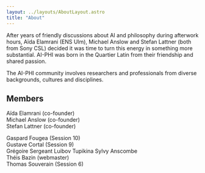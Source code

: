 ```yaml
---
layout: ../layouts/AboutLayout.astro
title: "About"
---
```


After years of friendly discussions about AI and philosophy during afterwork hours, Aïda Elamrani (ENS Ulm), Michael Anslow and Stefan Lattner (both from Sony CSL) decided it was time to turn this energy in something more substantial. AI-PHI was born in the Quartier Latin from their friendship and shared passion.

The AI-PHI community involves researchers and professionals from diverse backgrounds, cultures and disciplines.

## Members

Aïda Elamrani (co-founder)  
Michael Anslow (co-founder)  
Stefan Lattner (co-founder)

Gaspard Fougea (Session 10)  
Gustave Cortal (Session 9)  
Grégoire Sergeant
Luibov Tupikina
Sylvy Anscombe  
Théis Bazin (webmaster)  
Thomas Souverain (Session 6)
